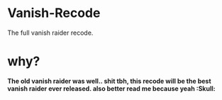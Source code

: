 # Vanish-Recode
The full vanish raider recode.

# why?
**The old vanish raider was well.. shit tbh, this recode will be the best vanish raider ever released. also better read me because yeah :Skull:**
